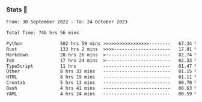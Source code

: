 ### Stats 👋
<!--START_SECTION:waka-->

```txt
From: 30 September 2022 - To: 24 October 2023

Total Time: 746 hrs 56 mins

Python              502 hrs 59 mins >>>>>>>>>>>>>>>>>--------   67.34 %
Rust                133 hrs 2 mins  >>>>---------------------   17.81 %
Markdown            20 hrs 26 mins  >------------------------   02.74 %
TeX                 17 hrs 24 mins  >------------------------   02.33 %
TypeScript          11 hrs          -------------------------   01.47 %
Other               8 hrs 33 mins   -------------------------   01.15 %
HTML                8 hrs 19 mins   -------------------------   01.11 %
Crontab             5 hrs 13 mins   -------------------------   00.70 %
Bash                4 hrs 41 mins   -------------------------   00.63 %
YAML                4 hrs 24 mins   -------------------------   00.59 %
```

<!--END_SECTION:waka-->

<!--
**buhaytza2005/buhaytza2005** is a ✨ _special_ ✨ repository because its `README.md` (this file) appears on your GitHub profile.

Here are some ideas to get you started:

- 🔭 I’m currently working on ...
- 🌱 I’m currently learning ...
- 👯 I’m looking to collaborate on ...
- 🤔 I’m looking for help with ...
- 💬 Ask me about ...
- 📫 How to reach me: ...
- 😄 Pronouns: ...
- ⚡ Fun fact: ...
-->


